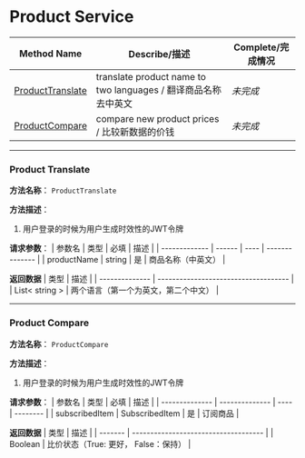 # Product Service
| Method Name                            | Describe/描述                                                  | Complete/完成情况 |
| -------------------------------------- | -------------------------------------------------------------- | ----------------- |
| [ProductTranslate](#product-translate) | translate product name to two languages / 翻译商品名称去中英文 | *未完成*          |
| [ProductCompare](#product-compare)     | compare new product prices / 比较新数据的价钱                  | *未完成* |

---
### Product Translate
**方法名称**： `ProductTranslate`

**方法描述**：
1. 用户登录的时候为用户生成时效性的JWT令牌

**请求参数**： 
| 参数名        | 类型   | 必填 | 描述           |
| ------------- | ------ | ---- | -------------- |
| productName   | string | 是   | 商品名称（中英文） |

**返回数据**
 | 类型           | 描述                                 |
 | -------------- | ------------------------------------ |
 | List< string > | 两个语言（第一个为英文，第二个中文） |

---
### Product Compare
**方法名称**： `ProductCompare`

**方法描述**：
1. 用户登录的时候为用户生成时效性的JWT令牌

**请求参数**： 
| 参数名         | 类型           | 必填 | 描述     |
| -------------- | -------------- | ---- | -------- |
| subscribedItem | SubscribedItem | 是   | 订阅商品 |

**返回数据**
 | 类型    | 描述                                 |
 | ------- | ------------------------------------ |
 | Boolean | 比价状态（True: 更好， False：保持） |
 